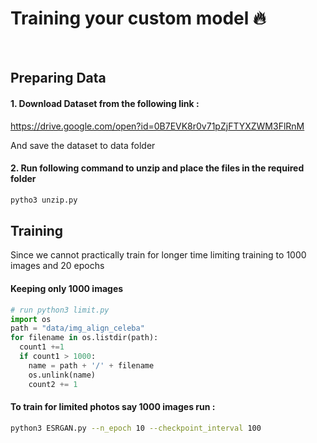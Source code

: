 # Training your custom model :fire:
<br>

## Preparing Data
#### 1. Download Dataset from the following link : 
https://drive.google.com/open?id=0B7EVK8r0v71pZjFTYXZWM3FlRnM

And save the dataset to data folder

#### 2. Run following command to unzip and place the files in the required folder
```bash
pytho3 unzip.py
```

## Training
Since we cannot practically train for longer time limiting training to 1000 images and 20 epochs

#### Keeping only 1000 images
```python
# run python3 limit.py
import os
path = "data/img_align_celeba"
for filename in os.listdir(path):
  count1 +=1
  if count1 > 1000:
    name = path + '/' + filename
    os.unlink(name)
    count2 += 1
```
#### To train for limited photos say 1000 images run :
```bash
python3 ESRGAN.py --n_epoch 10 --checkpoint_interval 100
```
